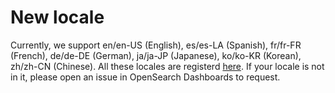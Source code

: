# New locale

Currently, we support en/en-US (English), es/es-LA (Spanish), fr/fr-FR (French), de/de-DE (German), ja/ja-JP (Japanese), ko/ko-KR (Korean), zh/zh-CN (Chinese). All these locales are registerd [here](https://github.com/opensearch-project/OpenSearch-Dashboards/blob/main/packages/osd-i18n/src/core/locales.js). If your locale is not in it, please open an issue in OpenSearch Dashboards to request.